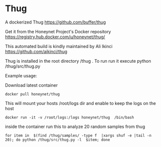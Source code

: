 Thug
====

A dockerized Thug https://github.com/buffer/thug

Get it from the Honeynet Project's Docker repository https://registry.hub.docker.com/u/honeynet/thug/

This automated build is kindly maintained by Ali Ikinci https://github.com/aikinci/thug


Thug is installed in the root directory /thug . To run run it execute python /thug/src/thug.py

Example usage:

Download latest container

    docker pull honeynet/thug

This will mount your hosts /root/logs dir and enable to keep the logs on the host

    docker run -it -v /root/logs:/logs honeynet/thug  /bin/bash

inside the container run this to analyze 20 random samples from thug 

    for item in  $(find /thug/samples/ -type f  |xargs shuf -e |tail -n 20); do python /thug/src/thug.py -l  $item; done

	

